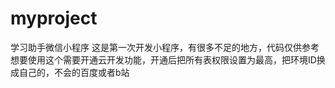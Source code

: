 # myproject
学习助手微信小程序
这是第一次开发小程序，有很多不足的地方，代码仅供参考
想要使用这个需要开通云开发功能，开通后把所有表权限设置为最高，把环境ID换成自己的，不会的百度或者b站
